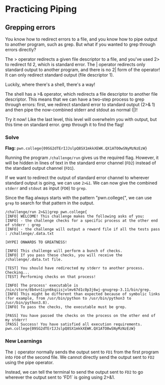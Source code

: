 # Practicing Piping

## Grepping errors
You know how to redirect errors to a file, and you know how to pipe output to another program, such as grep. But what if you wanted to grep through errors directly?

The > operator redirects a given file descriptor to a file, and you've used 2> to redirect fd 2, which is standard error. The | operator redirects only standard output to another program, and there is no 2| form of the operator! It can only redirect standard output (file descriptor 1).

Luckily, where there's a shell, there's a way!

The shell has a >& operator, which redirects a file descriptor to another file descriptor. This means that we can have a two-step process to grep through errors: first, we redirect standard error to standard output (2>& 1) and then pipe the now-combined stderr and stdout as normal (|)!

Try it now! Like the last level, this level will overwhelm you with output, but this time on standard error. grep through it to find the flag!

### Solve
**Flag:** `pwn.college{09SG2dTErIJJslpQ8SX1mkkXEWK.QX1ATO0wSNyMzNzEzW}`

Running the program `/challenge/run` gives us the required flag. However, it will be hidden in lines of text in the standard error channel (`FD2`) instead of the standard output channel (`FD1`). 

If we want to redirect the output of standard error channel to wherever standard output is going, we can use `2>&1`. We can now give the combined `stderr` and `stdout` as input (`FD0`) to `grep`.

Since the flag always starts with the pattern "pwn.college{", we can use `grep` to search for that pattern in the output. 


```
/challenge/run 2>&1|grep pwn.college{
[INFO] WELCOME! This challenge makes the following asks of you:
[INFO] - the challenge checks for a specific process at the other end of stderr : grep
[INFO] - the challenge will output a reward file if all the tests pass : /challenge/.data.txt

[HYPE] ONWARDS TO GREATNESS!

[INFO] This challenge will perform a bunch of checks.
[INFO] If you pass these checks, you will receive the /challenge/.data.txt file.

[TEST] You should have redirected my stderr to another process. Checking...
[TEST] Performing checks on that process!

[INFO] The process' executable is /nix/store/8b4vn1iyn6kqiisjvlmv67d1c0p3j6wj-gnugrep-3.11/bin/grep.
[INFO] This might be different than expected because of symbolic links (for example, from /usr/bin/python to /usr/bin/python3 to /usr/bin/python3.8).
[INFO] To pass the checks, the executable must be grep.

[PASS] You have passed the checks on the process on the other end of my stderr!
[PASS] Success! You have satisfied all execution requirements.
pwn.college{09SG2dTErIJJslpQ8SX1mkkXEWK.QX1ATO0wSNyMzNzEzW}
```

### New Learnings

The `|` operator normally sends the output sent to `FD1` from the first program into `FD0` of the second file. We cannot directly send the output sent to `FD2` using the pipe operator. 

Instead, we can tell the terminal to send the output sent to `FD2` to go wherever the output sent to 'FD1` is going using 2>&1.
